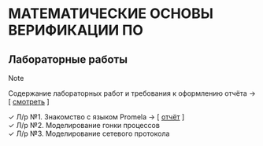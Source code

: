 # МАТЕМАТИЧЕСКИЕ ОСНОВЫ ВЕРИФИКАЦИИ ПО
## Лабораторные работы
> [!NOTE]
> Содержание лабораторных работ и требования к оформлению отчёта -> [ [смотреть](https://github.com/ONDubovickaya/mfsv-private/blob/main/labs.pdf) ]

✓ Л/р №1. Знакомство с языком Promela -> [ [отчёт](https://github.com/ONDubovickaya/mfsv-private/blob/main/lab1/%D0%94%D1%83%D0%B1%D0%BE%D0%B2%D0%B8%D1%86%D0%BA%D0%B0%D1%8F%D0%9E%D0%9D_%D0%98%D0%A37-41%D0%9C_lab1.pdf) ] <br />
✓ Л/р №2. Моделирование гонки процессов <br />
✓ Л/р №3. Моделирование сетевого протокола <br />
